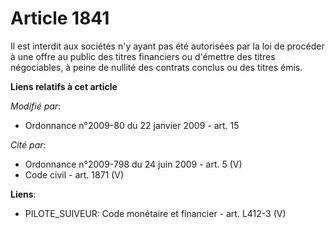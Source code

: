 # Article 1841

Il est interdit aux sociétés n'y ayant pas été autorisées par la loi de      procéder à une offre au public des titres
financiers ou d'émettre des titres négociables, à peine de nullité des contrats conclus ou des titres émis.

**Liens relatifs à cet article**

_Modifié par_:

  - Ordonnance n°2009-80 du 22 janvier 2009 - art. 15

_Cité par_:

  - Ordonnance n°2009-798 du 24 juin 2009 - art. 5 (V)
  - Code civil - art. 1871 (V)

**Liens**:

  - PILOTE_SUIVEUR: Code monétaire et financier - art. L412-3 (V)
